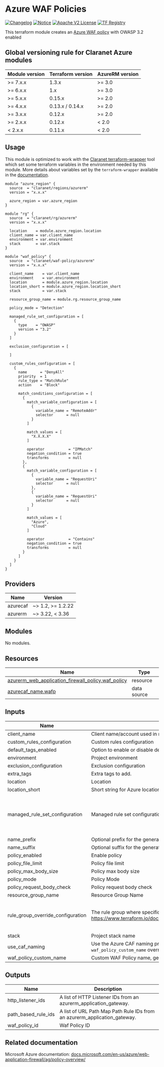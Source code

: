 # Azure WAF Policies
[![Changelog](https://img.shields.io/badge/changelog-release-green.svg)](CHANGELOG.md) [![Notice](https://img.shields.io/badge/notice-copyright-yellow.svg)](NOTICE) [![Apache V2 License](https://img.shields.io/badge/license-Apache%20V2-orange.svg)](LICENSE) [![TF Registry](https://img.shields.io/badge/terraform-registry-blue.svg)](https://registry.terraform.io/modules/claranet/waf-policy/azurerm/latest)

This terraform module creates an [Azure WAF policy](https://learn.microsoft.com/en-us/azure/web-application-firewall/ag/policy-overview) with OWASP 3.2 enabled

<!-- BEGIN_TF_DOCS -->
## Global versioning rule for Claranet Azure modules

| Module version | Terraform version | AzureRM version |
| -------------- | ----------------- | --------------- |
| >= 7.x.x       | 1.3.x             | >= 3.0          |
| >= 6.x.x       | 1.x               | >= 3.0          |
| >= 5.x.x       | 0.15.x            | >= 2.0          |
| >= 4.x.x       | 0.13.x / 0.14.x   | >= 2.0          |
| >= 3.x.x       | 0.12.x            | >= 2.0          |
| >= 2.x.x       | 0.12.x            | < 2.0           |
| <  2.x.x       | 0.11.x            | < 2.0           |

## Usage

This module is optimized to work with the [Claranet terraform-wrapper](https://github.com/claranet/terraform-wrapper) tool
which set some terraform variables in the environment needed by this module.
More details about variables set by the `terraform-wrapper` available in the [documentation](https://github.com/claranet/terraform-wrapper#environment).

```hcl
module "azure_region" {
  source  = "claranet/regions/azurerm"
  version = "x.x.x"

  azure_region = var.azure_region
}

module "rg" {
  source  = "claranet/rg/azurerm"
  version = "x.x.x"

  location    = module.azure_region.location
  client_name = var.client_name
  environment = var.environment
  stack       = var.stack
}

module "waf_policy" {
  source  = "claranet/waf-policy/azurerm"
  version = "x.x.x"

  client_name    = var.client_name
  environment    = var.environment
  location       = module.azure_region.location
  location_short = module.azure_region.location_short
  stack          = var.stack

  resource_group_name = module.rg.resource_group_name

  policy_mode = "Detection"

  managed_rule_set_configuration = [
    {
      type    = "OWASP"
      version = "3.2"
    }
  ]

  exclusion_configuration = [

  ]

  custom_rules_configuration = [
    {
      name      = "DenyAll"
      priority  = 1
      rule_type = "MatchRule"
      action    = "Block"

      match_conditions_configuration = [
        {
          match_variable_configuration = [
            {
              variable_name = "RemoteAddr"
              selector      = null
            }
          ]

          match_values = [
            "X.X.X.X"
          ]

          operator           = "IPMatch"
          negation_condition = true
          transforms         = null
        },
        {
          match_variable_configuration = [
            {
              variable_name = "RequestUri"
              selector      = null
            },
            {
              variable_name = "RequestUri"
              selector      = null
            }
          ]

          match_values = [
            "Azure",
            "Cloud"
          ]

          operator           = "Contains"
          negation_condition = true
          transforms         = null
        }
      ]
    }
  ]
}
```

## Providers

| Name | Version |
|------|---------|
| azurecaf | ~> 1.2, >= 1.2.22 |
| azurerm | ~> 3.22, < 3.36 |

## Modules

No modules.

## Resources

| Name | Type |
|------|------|
| [azurerm_web_application_firewall_policy.waf_policy](https://registry.terraform.io/providers/hashicorp/azurerm/latest/docs/resources/web_application_firewall_policy) | resource |
| [azurecaf_name.wafp](https://registry.terraform.io/providers/aztfmod/azurecaf/latest/docs/data-sources/name) | data source |

## Inputs

| Name | Description | Type | Default | Required |
|------|-------------|------|---------|:--------:|
| client\_name | Client name/account used in naming | `string` | n/a | yes |
| custom\_rules\_configuration | Custom rules configuration | `any` | `{}` | no |
| default\_tags\_enabled | Option to enable or disable default tags. | `bool` | `true` | no |
| environment | Project environment | `string` | n/a | yes |
| exclusion\_configuration | Exclusion configuration | `any` | `[]` | no |
| extra\_tags | Extra tags to add. | `map(string)` | `{}` | no |
| location | Location | `string` | n/a | yes |
| location\_short | Short string for Azure location. | `string` | n/a | yes |
| managed\_rule\_set\_configuration | Managed rule set configuration | `list(map(string))` | <pre>[<br>  {<br>    "type": "OWASP",<br>    "version": "3.2"<br>  }<br>]</pre> | no |
| name\_prefix | Optional prefix for the generated name | `string` | `""` | no |
| name\_suffix | Optional suffix for the generated name | `string` | `""` | no |
| policy\_enabled | Enable policy | `string` | `true` | no |
| policy\_file\_limit | Policy file limit | `number` | `100` | no |
| policy\_max\_body\_size | Policy max body size | `number` | `128` | no |
| policy\_mode | Policy Mode | `string` | `"Prevention"` | no |
| policy\_request\_body\_check | Policy request body check | `string` | `true` | no |
| resource\_group\_name | Resource Group Name | `string` | n/a | yes |
| rule\_group\_override\_configuration | The rule group where specific rules should be disabled. Accepted values can be found here: https://www.terraform.io/docs/providers/azurerm/r/application_gateway.html#rule_group_name | <pre>list(object({<br>    rule_group_name = string<br>    disabled_rules  = list(string)<br>  }))</pre> | `[]` | no |
| stack | Project stack name | `string` | n/a | yes |
| use\_caf\_naming | Use the Azure CAF naming provider to generate default resource name. `waf_policy_custom_name` override this if set. Legacy default name is used if this is set to `false`. | `bool` | `true` | no |
| waf\_policy\_custom\_name | Custom WAF Policy name, generated if not set | `string` | `""` | no |

## Outputs

| Name | Description |
|------|-------------|
| http\_listener\_ids | A list of HTTP Listener IDs from an azurerm\_application\_gateway. |
| path\_based\_rule\_ids | A list of URL Path Map Path Rule IDs from an azurerm\_application\_gateway. |
| waf\_policy\_id | Waf Policy ID |
<!-- END_TF_DOCS -->
## Related documentation

Microsoft Azure documentation: [docs.microsoft.com/en-us/azure/web-application-firewall/ag/policy-overview/](https://docs.microsoft.com/en-us/azure/web-application-firewall/ag/policy-overview/)
